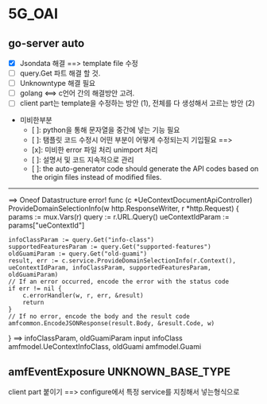 # 5G_OAI
## go-server auto
- [x] Jsondata 해결 ==> template file 수정
- [ ] query.Get 파트 해결 할 것.
- [ ] Unknowntype 해결 필요
- [ ] golang <==> c언어 간의 해결방안 고려.
- [ ] client part는 template을 수정하는 방안 (1), 전체를 다 생성해서 고르는 방안 (2)
- 미비한부분
  - [ ]: python을 통해 문자열을 중간에 넣는 기능 필요
  - [ ]: 탬플릿 코드 수정시 어떤 부분이 어떻게 수정되는지 기입필요 ==> 
  - [x]: 미비한 error 파일 처리 unimport 처리 
  - [ ]: 설명서 및 코드 지속적으로 관리
  - [ ]: the auto-generator code should generate the API codes based on the origin files instead of modified files.
---
==> Oneof Datastructure error!
func (c *UeContextDocumentApiController) ProvideDomainSelectionInfo(w http.ResponseWriter, r *http.Request) {
	params := mux.Vars(r)
	query := r.URL.Query()
	ueContextIdParam := params["ueContextId"]

	infoClassParam := query.Get("info-class")
	supportedFeaturesParam := query.Get("supported-features")
	oldGuamiParam := query.Get("old-guami")
	result, err := c.service.ProvideDomainSelectionInfo(r.Context(), ueContextIdParam, infoClassParam, supportedFeaturesParam, oldGuamiParam)
	// If an error occurred, encode the error with the status code
	if err != nil {
		c.errorHandler(w, r, err, &result)
		return
	}
	// If no error, encode the body and the result code
	amfcommon.EncodeJSONResponse(result.Body, &result.Code, w)

}
==> infoClassParam, oldGuamiParam
input infoClass amfmodel.UeContextInfoClass, oldGuami amfmodel.Guami

amfEventExposure
UNKNOWN_BASE_TYPE
--- 
client part 붙이기 ==> configure에서 특정 service를 지칭해서 넣는형식으로

